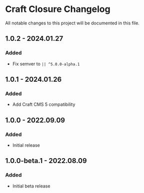 # Craft Closure Changelog

All notable changes to this project will be documented in this file.

## 1.0.2 - 2024.01.27
### Added
* Fix semver to `|| ^5.0.0-alpha.1`

## 1.0.1 - 2024.01.26
### Added
* Add Craft CMS 5 compatibility

## 1.0.0 - 2022.09.09
### Added
* Initial release

## 1.0.0-beta.1 - 2022.08.09
### Added
* Initial beta release
